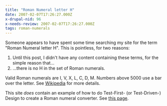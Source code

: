 ```yaml
---
title: "Roman Numeral letter H"
date: 2007-02-07T17:26:27.000Z
x-drupal-nid: 96
x-needs-review: 2007-02-07T17:26:27.000Z
tags: roman-numerals
---
```

Someone appears to have spent some time searching my site for the term "Roman Numeral letter H". This is pointless, for two reasons:

1.  Until this post, I didn't have any content containing these terms, for the simple reason that...
2.  ...there is no H in the set of Roman numerals.

Valid Roman numerals are I, V, X, L, C, D, M. Numbers above 5000 use a bar over the letter. See [Wikipedia](http://en.wikipedia.org/wiki/Roman_numerals) for more details.

This site _does_ contain an example of how to do Test-First- (or Test-Driven-) Design to create a Roman numeral converter. See [this page](/content/2004/01/test-first-roman-numeral-conversion).
